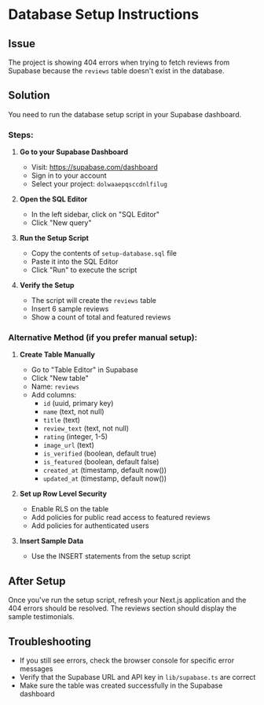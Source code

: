 # Database Setup Instructions

## Issue
The project is showing 404 errors when trying to fetch reviews from Supabase because the `reviews` table doesn't exist in the database.

## Solution
You need to run the database setup script in your Supabase dashboard.

### Steps:

1. **Go to your Supabase Dashboard**
   - Visit: https://supabase.com/dashboard
   - Sign in to your account
   - Select your project: `dolwaaepqsccdnlfilug`

2. **Open the SQL Editor**
   - In the left sidebar, click on "SQL Editor"
   - Click "New query"

3. **Run the Setup Script**
   - Copy the contents of `setup-database.sql` file
   - Paste it into the SQL Editor
   - Click "Run" to execute the script

4. **Verify the Setup**
   - The script will create the `reviews` table
   - Insert 6 sample reviews
   - Show a count of total and featured reviews

### Alternative Method (if you prefer manual setup):

1. **Create Table Manually**
   - Go to "Table Editor" in Supabase
   - Click "New table"
   - Name: `reviews`
   - Add columns:
     - `id` (uuid, primary key)
     - `name` (text, not null)
     - `title` (text)
     - `review_text` (text, not null)
     - `rating` (integer, 1-5)
     - `image_url` (text)
     - `is_verified` (boolean, default true)
     - `is_featured` (boolean, default false)
     - `created_at` (timestamp, default now())
     - `updated_at` (timestamp, default now())

2. **Set up Row Level Security**
   - Enable RLS on the table
   - Add policies for public read access to featured reviews
   - Add policies for authenticated users

3. **Insert Sample Data**
   - Use the INSERT statements from the setup script

## After Setup
Once you've run the setup script, refresh your Next.js application and the 404 errors should be resolved. The reviews section should display the sample testimonials.

## Troubleshooting
- If you still see errors, check the browser console for specific error messages
- Verify that the Supabase URL and API key in `lib/supabase.ts` are correct
- Make sure the table was created successfully in the Supabase dashboard 